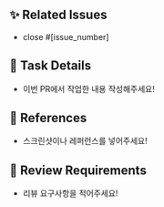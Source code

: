 ## ✨ Related Issues
- close #[issue_number]

## 📝 Task Details

- 이번 PR에서 작업한 내용 작성해주세요!

## 📂 References

- 스크린샷이나 레퍼런스를 넣어주세요!

## 💖 Review Requirements

- 리뷰 요구사항을 적어주세요!
